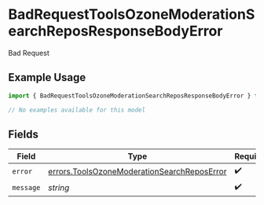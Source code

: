 # BadRequestToolsOzoneModerationSearchReposResponseBodyError

Bad Request

## Example Usage

```typescript
import { BadRequestToolsOzoneModerationSearchReposResponseBodyError } from "@speakeasy-sdks/bluesky/models/errors";

// No examples available for this model
```

## Fields

| Field                                                                                                      | Type                                                                                                       | Required                                                                                                   | Description                                                                                                |
| ---------------------------------------------------------------------------------------------------------- | ---------------------------------------------------------------------------------------------------------- | ---------------------------------------------------------------------------------------------------------- | ---------------------------------------------------------------------------------------------------------- |
| `error`                                                                                                    | [errors.ToolsOzoneModerationSearchReposError](../../models/errors/toolsozonemoderationsearchreposerror.md) | :heavy_check_mark:                                                                                         | N/A                                                                                                        |
| `message`                                                                                                  | *string*                                                                                                   | :heavy_check_mark:                                                                                         | N/A                                                                                                        |